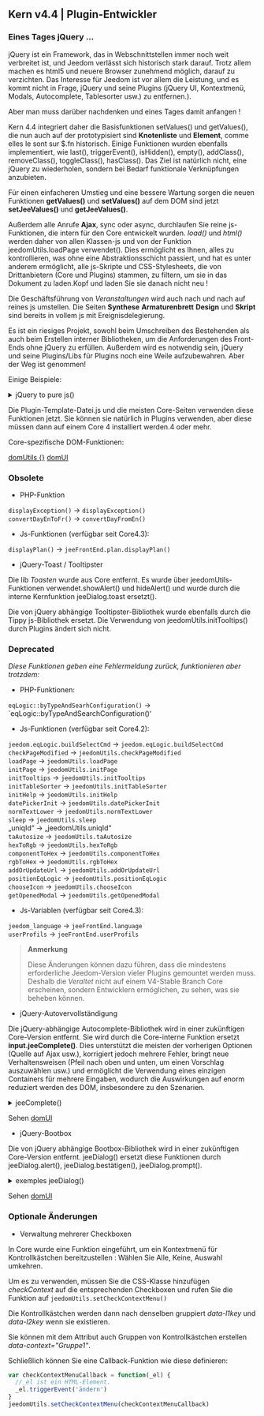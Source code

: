 ## Kern v4.4 | Plugin-Entwickler

### Eines Tages jQuery ...

jQuery ist ein Framework, das in Webschnittstellen immer noch weit verbreitet ist, und Jeedom verlässt sich historisch stark darauf. Trotz allem machen es html5 und neuere Browser zunehmend möglich, darauf zu verzichten. Das Interesse für Jeedom ist vor allem die Leistung, und es kommt nicht in Frage, jQuery und seine Plugins (jQuery UI, Kontextmenü, Modals, Autocomplete, Tablesorter usw.) zu entfernen.).

Aber man muss darüber nachdenken und eines Tages damit anfangen !

Kern 4.4 integriert daher die Basisfunktionen setValues() und getValues(), die nun auch auf der prototypisiert sind **Knotenliste** und **Element**, comme elles le sont sur $.fn historisch. Einige Funktionen wurden ebenfalls implementiert, wie last(), triggerEvent(), isHidden(), empty(), addClass(), removeClass(), toggleClass(), hasClass(). Das Ziel ist natürlich nicht, eine jQuery zu wiederholen, sondern bei Bedarf funktionale Verknüpfungen anzubieten.

Für einen einfacheren Umstieg und eine bessere Wartung sorgen die neuen Funktionen **getValues()** und **setValues()** auf dem DOM sind jetzt **setJeeValues()** und **getJeeValues()**.

Außerdem alle Anrufe **Ajax**, sync oder async, durchlaufen Sie reine js-Funktionen, die intern für den Core entwickelt wurden. *load()* und *html()* werden daher von allen Klassen-js und von der Funktion jeedomUtils.loadPage verwendet(). Dies ermöglicht es Ihnen, alles zu kontrollieren, was ohne eine Abstraktionsschicht passiert, und hat es unter anderem ermöglicht, alle js-Skripte und CSS-Stylesheets, die von Drittanbietern (Core und Plugins) stammen, zu filtern, um sie in das Dokument zu laden.Kopf und laden Sie sie danach nicht neu !

Die Geschäftsführung von *Veranstaltungen* wird auch nach und nach auf reines js umstellen. Die Seiten **Synthese** **Armaturenbrett** **Design** und **Skript** sind bereits in vollem js mit Ereignisdelegierung.

Es ist ein riesiges Projekt, sowohl beim Umschreiben des Bestehenden als auch beim Erstellen interner Bibliotheken, um die Anforderungen des Front-Ends ohne jQuery zu erfüllen. Außerdem wird es notwendig sein, jQuery und seine Plugins/Libs für Plugins noch eine Weile aufzubewahren. Aber der Weg ist genommen!

Einige Beispiele:

<details>

  <summary markdown="span">jQuery to pure js()</summary>

  ~~~ js
  {% raw %}
  //jQuery:
  $('#table_objectSummary tbody').append(tr)
  $('#table_objectSummary tbody tr').last().setValues(_summary, '.objectSummaryAttr')

  //reines js:
  document.querySelector('#table_objectSummary tbody').insertAdjacentHTML('beforeend', tr)
  document.querySelectorAll('#table_objectSummary tbody tr').last().setJeeValues(_summary, '.objectSummaryAttr')

  //jQuery:
  var eqId = $('.eqLogicAttr[data-l1key=id]').value()
  var config = $('#config').getValues('.configKey')[0]
  var expression = $(this).closest('.actionOnMessage').getValues('.expressionAttr')

  //reines js:
  var eqId = document.querySelector('.eqLogicAttr[data-l1key="id"]').jeeValue()
  var config = document.getElementById('config').getJeeValues('.configKey')[0]
  var expression = this.closest('.actionOnMessage').getJeeValues('.expressionAttr')

  //jQuery:
  addMyTr: funktion(_daten) {
    var tr = ' <tr>'
    tr += ' <td>'
    tr += ' </td>'
    tr += ' </tr>'
    let newRow = $(tr)
    newRow.setValues(data, '.mytrDataAttr')
    $('#table_stuff tbody').append(newRow)
    //neueReihe zurückgeben
  }

  //reines js:
  addMyTr: funktion(_daten) {
    var tr = ' <tr>'
    tr += ' <td>'
    tr += ' </td>'
    tr += ' </tr>'
    let newRow = document.createElement('tr')
    newRow.innerHTML = tr
    newRow.setJeeValues(_data, '.mytrDataAttr')
    document.getElementById('table_stuff').querySelector('tbody').appendChild(newRow)
    //neueReihe zurückgeben
  }

  //jQuery:
  $(function(){
    console.log('Dom bereit!')
  })

  // Corejs:
  domUtils(Funktion(){
    console.log('Dom bereit!')
  })

  {% endraw %}
  ~~~

</details>

Die Plugin-Template-Datei.js und die meisten Core-Seiten verwenden diese Funktionen jetzt. Sie können sie natürlich in Plugins verwenden, aber diese müssen dann auf einem Core 4 installiert werden.4 oder mehr.

Core-spezifische DOM-Funktionen:

[domUtils {}](https://github.com/jeedom/core/blob/alpha/core/dom/dom.utils.js)
[domUI](https://github.com/jeedom/core/blob/alpha/core/dom/dom.ui.js)



### Obsolete

- PHP-Funktion

`displayException()` -> `displayException()`  
`convertDayEnToFr()` -> `convertDayFromEn()`

- Js-Funktionen (verfügbar seit Core4.3):

`displayPlan()` -> `jeeFrontEnd.plan.displayPlan()`

- jQuery-Toast / Tooltipster

Die lib *Toasten* wurde aus Core entfernt. Es wurde über jeedomUtils-Funktionen verwendet.showAlert() und hideAlert() und wurde durch die interne Kernfunktion jeeDialog.toast ersetzt().

Die von jQuery abhängige Tooltipster-Bibliothek wurde ebenfalls durch die Tippy js-Bibliothek ersetzt. Die Verwendung von jeedomUtils.initTooltips() durch Plugins ändert sich nicht.

### Deprecated

*Diese Funktionen geben eine Fehlermeldung zurück, funktionieren aber trotzdem:*

- PHP-Funktionen:

`eqLogic::byTypeAndSearhConfiguration()` -> `eqLogic::byTypeAndSearchConfiguration()‘  

- Js-Funktionen (verfügbar seit Core4.2):

`jeedom.eqLogic.buildSelectCmd` -> `jeedom.eqLogic.buildSelectCmd`  
`checkPageModified` -> `jeedomUtils.checkPageModified`  
`loadPage` -> `jeedomUtils.loadPage`  
`initPage` -> `jeedomUtils.initPage`  
`initTooltips` -> `jeedomUtils.initTooltips`  
`initTableSorter` -> `jeedomUtils.initTableSorter`  
`initHelp` -> `jeedomUtils.initHelp`  
`datePickerInit` -> `jeedomUtils.datePickerInit`  
`normTextLower` -> `jeedomUtils.normTextLower`  
`sleep` -> `jeedomUtils.sleep`  
„uniqId“ -> „jeedomUtils.uniqId“  
`taAutosize` -> `jeedomUtils.taAutosize`  
`hexToRgb` -> `jeedomUtils.hexToRgb`  
`componentToHex` -> `jeedomUtils.componentToHex`  
`rgbToHex` -> `jeedomUtils.rgbToHex`  
`addOrUpdateUrl` -> `jeedomUtils.addOrUpdateUrl`  
`positionEqLogic` -> `jeedomUtils.positionEqLogic`  
`chooseIcon` -> `jeedomUtils.chooseIcon`  
`getOpenedModal` -> `jeedomUtils.getOpenedModal`  

- Js-Variablen (verfügbar seit Core4.3):

`jeedom_language` -> `jeeFrontEnd.language`  
`userProfils` -> `jeeFrontEnd.userProfils`

> **Anmerkung**
>
> Diese Änderungen können dazu führen, dass die mindestens erforderliche Jeedom-Version vieler Plugins gemountet werden muss. Deshalb die *Veraltet* nicht auf einem V4-Stable Branch Core erscheinen, sondern Entwicklern ermöglichen, zu sehen, was sie beheben können.

- jQuery-Autovervollständigung

Die jQuery-abhängige Autocomplete-Bibliothek wird in einer zukünftigen Core-Version entfernt. Sie wird durch die Core-interne Funktion ersetzt **input.jeeComplete()**. Dies unterstützt die meisten der vorherigen Optionen (Quelle auf Ajax usw.), korrigiert jedoch mehrere Fehler, bringt neue Verhaltensweisen (Pfeil nach oben und unten, um einen Vorschlag auszuwählen usw.) und ermöglicht die Verwendung eines einzigen Containers für mehrere Eingaben, wodurch die Auswirkungen auf enorm reduziert werden des DOM, insbesondere zu den Szenarien.

<details>

  <summary markdown="span">jeeComplete()</summary>

  ~~~ js
  {% raw %}
  //jQuery:
  $('input.auto').autocomplete({
    minLength: 1,
    source: dataArray
  })

  // Corejs:
  document.querySelector('input.auto').jeeComplete({
    minLength: 1,
    source: dataArray
  })
  {% endraw %}
  ~~~

</details>

Sehen [domUI](https://github.com/jeedom/core/blob/alpha/core/dom/dom.ui.js)

- jQuery-Bootbox

Die von jQuery abhängige Bootbox-Bibliothek wird in einer zukünftigen Core-Version entfernt. jeeDialog() ersetzt diese Funktionen durch jeeDialog.alert(), jeeDialog.bestätigen(), jeeDialog.prompt().

<details>

  <summary markdown="span">exemples jeeDialog()</summary>

  ~~~ js
  {% raw %}
  wenn (Bedingung) {
    jeeDialog.alert('Das ist falsch, Alter!')
    return
  }

  jeeDialog.prompt('Neuen Namen eingeben:', Funktion (Ergebnis) {
    wenn (Ergebnis !== null) {
      //Sachen machen
    }
  })

  jeeDialog.confirm('Wollen Sie das wirklich löschen?', Funktion (Ergebnis) {
    wenn (Ergebnis) {
      //Sachen machen
    } anders {
      // Mach andere Sachen
    }
  })

  {% endraw %}
  ~~~

</details>

Sehen [domUI](https://github.com/jeedom/core/blob/alpha/core/dom/dom.ui.js)

### Optionale Änderungen

- Verwaltung mehrerer Checkboxen

In Core wurde eine Funktion eingeführt, um ein Kontextmenü für Kontrollkästchen bereitzustellen : Wählen Sie Alle, Keine, Auswahl umkehren.

Um es zu verwenden, müssen Sie die CSS-Klasse hinzufügen *checkContext* auf die entsprechenden Checkboxen und rufen Sie die Funktion auf ``jeedomUtils.setCheckContextMenu()``

Die Kontrollkästchen werden dann nach denselben gruppiert *data-l1key* und *data-l2key* wenn sie existieren.

Sie können mit dem Attribut auch Gruppen von Kontrollkästchen erstellen *data-context="Gruppe1"*.

Schließlich können Sie eine Callback-Funktion wie diese definieren:

````js
var checkContextMenuCallback = function(_el) {
  //_el ist ein HTML-Element.
  _el.triggerEvent('ändern')
}
jeedomUtils.setCheckContextMenu(checkContextMenuCallback)
````

